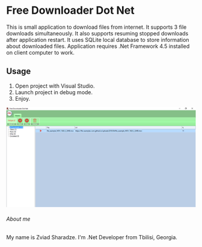 # Free Downloader Dot Net

This is small application to download files from internet. It supports 3 file downloads simultaneously. It also supports resuming stopped downloads after application restart.
It uses SQLite local database to store information about downloaded files.
Application requires .Net Framework 4.5 installed on client computer to work.

## Usage
1. Open project with Visual Studio.
2. Launch project in debug mode.
3. Enjoy.

![screenshot](https://github.com/zsharadze/FreeDownloaderDotNet/blob/master/Capture.png?raw=true)

###### About me
My name is Zviad Sharadze. I'm .Net Developer from Tbilisi, Georgia.
